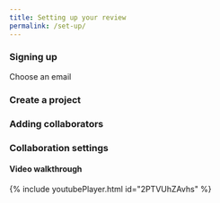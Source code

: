 ```yaml
---
title: Setting up your review
permalink: /set-up/
---
```


### Signing up

Choose an email

### Create a project

### Adding collaborators

### Collaboration settings

#### Video walkthrough

{% include youtubePlayer.html id="2PTVUhZAvhs" %}